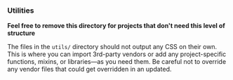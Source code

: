 ### Utilities

**Feel free to remove this directory for projects that don't need this level of structure**

The files in the `utils/` directory should not output any CSS on their own. This is where you can import 3rd-party vendors or add any project-specific functions, mixins, or libraries—as you need them.
Be careful not to override any vendor files that could get overridden in an updated.
